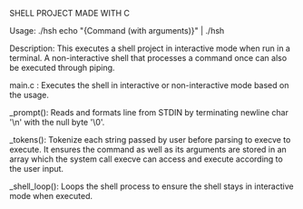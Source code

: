 SHELL PROJECT MADE WITH C

Usage: ./hsh
       echo "{Command (with arguments)}" | ./hsh

Description: This executes a shell project in interactive mode when run in a
terminal. A non-interactive shell that processes a command once can also be
executed through piping.

main.c : Executes the shell in interactive or non-interactive mode based on the
usage.

_prompt(): Reads and formats line from STDIN by terminating newline char '\n'
with the null byte '\0'.

_tokens(): Tokenize each string passed by user before parsing to execve to
execute. It ensures the command as well as its arguments are stored in an
array which the system call execve can access and execute according to the
user input.

_shell_loop(): Loops the shell process to ensure the shell stays in interactive
mode when executed.